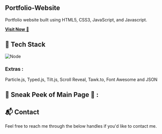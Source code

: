 ## Portfolio-Website
Portfolio website built using HTML5, CSS3, JavaScript, and Javascript.

<a href="https://portfoliorajendra.netlify.app/" target="_blank">**Visit Now** 🚀</a>


## 📌 Tech Stack


<img alt="Node" src="https://logos-world.net/wp-content/uploads/2023/02/JavaScript-Symbol.png"/>

### Extras : 
Particle.js, Typed.js, Tilt.js, Scroll Reveal, Tawk.to, Font Awesome and JSON

## 📌 Sneak Peek of Main Page 🙈 :



<h2>📬 Contact</h2>

Feel free to reach me through the below handles if you'd like to contact me.

